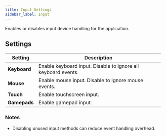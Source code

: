 ```yaml
---
title: Input Settings
sidebar_label: Input
---
```


Enables or disables input device handling for the application.

## Settings

| Setting | Description |
| --- | --- |
| **Keyboard** | Enable keyboard input. Disable to ignore all keyboard events. |
| **Mouse** | Enable mouse input. Disable to ignore mouse events. |
| **Touch** | Enable touchscreen input. |
| **Gamepads** | Enable gamepad input. |

### Notes

- Disabling unused input methods can reduce event handling overhead.
